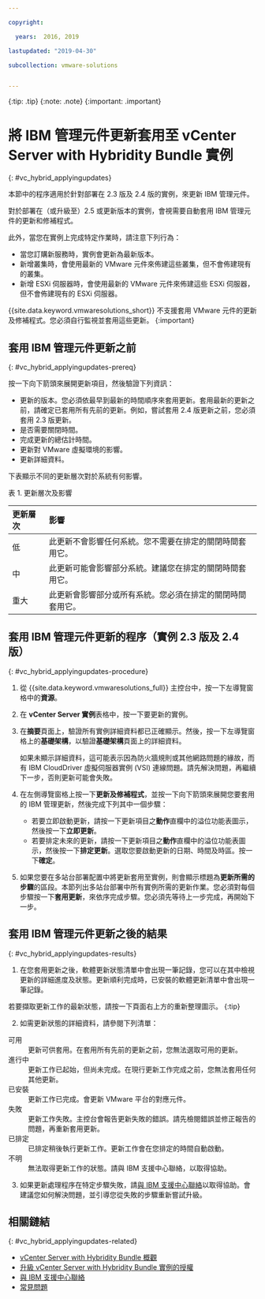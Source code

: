 ```yaml
---

copyright:

  years:  2016, 2019

lastupdated: "2019-04-30"

subcollection: vmware-solutions


---
```


{:tip: .tip}
{:note: .note}
{:important: .important}

# 將 IBM 管理元件更新套用至 vCenter Server with Hybridity Bundle 實例
{: #vc_hybrid_applyingupdates}

本節中的程序適用於針對部署在 2.3 版及 2.4 版的實例，來更新 IBM 管理元件。

對於部署在（或升級至）2.5 或更新版本的實例，會視需要自動套用 IBM 管理元件的更新和修補程式。

此外，當您在實例上完成特定作業時，請注意下列行為：
* 當您訂購新服務時，實例會更新為最新版本。
* 新增叢集時，會使用最新的 VMware 元件來佈建這些叢集，但不會佈建現有的叢集。
* 新增 ESXi 伺服器時，會使用最新的 VMware 元件來佈建這些 ESXi 伺服器，但不會佈建現有的 ESXi 伺服器。

{{site.data.keyword.vmwaresolutions_short}} 不支援套用 VMware 元件的更新及修補程式。您必須自行監視並套用這些更新。
{:important}

## 套用 IBM 管理元件更新之前
{: #vc_hybrid_applyingupdates-prereq}

按一下向下箭頭來展開更新項目，然後驗證下列資訊：
* 更新的版本。您必須依最早到最新的時間順序來套用更新。套用最新的更新之前，請確定已套用所有先前的更新。例如，嘗試套用 2.4 版更新之前，您必須套用 2.3 版更新。
* 是否需要關閉時間。
* 完成更新的總估計時間。
* 更新對 VMware 虛擬環境的影響。
* 更新詳細資料。

下表顯示不同的更新層次對於系統有何影響。

表 1. 更新層次及影響

|更新層次|影響|  
|:------------- |:------------- |
|低|此更新不會影響任何系統。您不需要在排定的關閉時間套用它。|  
|中|此更新可能會影響部分系統。建議您在排定的關閉時間套用它。|  
|重大|此更新會影響部分或所有系統。您必須在排定的關閉時間套用它。|  

## 套用 IBM 管理元件更新的程序（實例 2.3 版及 2.4 版）
{: #vc_hybrid_applyingupdates-procedure}

1. 從 {{site.data.keyword.vmwaresolutions_full}} 主控台中，按一下左導覽窗格中的**資源**。
2. 在 **vCenter Server 實例**表格中，按一下要更新的實例。
3. 在**摘要**頁面上，驗證所有實例詳細資料都已正確顯示。然後，按一下左導覽窗格上的**基礎架構**，以驗證**基礎架構**頁面上的詳細資料。

   如果未顯示詳細資料，這可能表示因為防火牆規則或其他網路問題的緣故，而有 IBM CloudDriver 虛擬伺服器實例 (VSI) 連線問題。請先解決問題，再繼續下一步，否則更新可能會失敗。

4. 在左側導覽窗格上按一下**更新及修補程式**，並按一下向下箭頭來展開您要套用的 IBM 管理更新，然後完成下列其中一個步驟：
   * 若要立即啟動更新，請按一下更新項目之**動作**直欄中的溢位功能表圖示，然後按一下**立即更新**。
   * 若要排定未來的更新，請按一下更新項目之**動作**直欄中的溢位功能表圖示，然後按一下**排定更新**。選取您要啟動更新的日期、時間及時區。按一下**確定**。

5. 如果您要在多站台部署配置中將更新套用至實例，則會顯示標題為**更新所需的步驟**的區段。本節列出多站台部署中所有實例所需的更新作業。您必須對每個步驟按一下**套用更新**，來依序完成步驟。您必須先等待上一步完成，再開始下一步。

## 套用 IBM 管理元件更新之後的結果
{: #vc_hybrid_applyingupdates-results}

1. 在您套用更新之後，軟體更新狀態清單中會出現一筆記錄，您可以在其中檢視更新的詳細進度及狀態。更新順利完成時，已安裝的軟體更新清單中會出現一筆記錄。

  若要擷取更新工作的最新狀態，請按一下頁面右上方的重新整理圖示。
  {:tip}

2. 如需更新狀態的詳細資料，請參閱下列清單：
<dl class="dl">
<dt class="dt dlterm">可用</dt>
<dd class="dd">更新可供套用。在套用所有先前的更新之前，您無法選取可用的更新。</dd>
<dt class="dt dlterm">進行中</dt>
<dd class="dd">更新工作已起始，但尚未完成。在現行更新工作完成之前，您無法套用任何其他更新。</dd>
<dt class="dt dlterm">已安裝</dt>
<dd class="dd">更新工作已完成。會更新 VMware 平台的對應元件。</dd>
<dt class="dt dlterm">失敗</dt>
<dd class="dd">更新工作失敗。主控台會報告更新失敗的錯誤。請先檢閱錯誤並修正報告的問題，再重新套用更新。</dd>
<dt class="dt dlterm">已排定</dt>
<dd class="dd">已排定稍後執行更新工作。更新工作會在您排定的時間自動啟動。</dd>
<dt class="dt dlterm">不明</dt>
<dd class="dd">無法取得更新工作的狀態。請與 IBM 支援中心聯絡，以取得協助。</dd>
</dl>

3. 如果更新處理程序在特定步驟失敗，請[與 IBM 支援中心聯絡](/docs/services/vmwaresolutions/vmonic?topic=vmware-solutions-trbl_support)以取得協助。會建議您如何解決問題，並引導您從失敗的步驟重新嘗試升級。

## 相關鏈結
{: #vc_hybrid_applyingupdates-related}

* [vCenter Server with Hybridity Bundle 概觀](/docs/services/vmwaresolutions/vcenter?topic=vmware-solutions-vc_hybrid_overview)
* [升級 vCenter Server with Hybridity Bundle 實例的授權](/docs/services/vmwaresolutions/vcenter?topic=vmware-solutions-vc_hybrid_upgrade-lic)
* [與 IBM 支援中心聯絡](/docs/services/vmwaresolutions/vmonic?topic=vmware-solutions-trbl_support)
* [常見問題](/docs/services/vmwaresolutions/vmonic?topic=vmware-solutions-faq)
